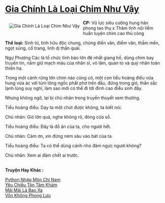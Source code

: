 <a href="https://utruyen.com/gia-chinh-la-loai-chim-nhu-vay/19406/" title="Gia Chính Là Loại Chim Như Vậy"><h1>Gia Chính Là Loại Chim Như Vậy</h1></a><div style="display:table"><img align="right" style="float: left; padding: 10px;" src="https://utruyen.com/images/story/200x260/gia-chinh-la-loai-chim-nhu-vay.jpg" alt="Gia Chính Là Loại Chim Như Vậy"><b>CP:</b> Vũ lực siêu cường hung hãn phong tao thụ x Thâm tình nội liễm huấn luyện chim cao thủ công<p></p><b>Thể loại:</b> Sinh tử, tình hữu độc chung, chủng điền văn, điềm văn, thầm mến, ngọt sủng, cổ trang, linh dị thần quái.<p></p>Ngự Phượng Các là tổ chức tình báo lớn đệ nhất giang hồ, dùng chim bay truyền tin, nắm giữ mạch máu của nhân sĩ, võ lâm, quan to và quý nhân toàn thiên hạ.<p></p>Trong một cánh rừng lớn chim nào cũng có, một con tiểu hoàng điểu vừa hung vừa ác với túm lông ngốc phất phơ trên đầu, đứng trong gió, thần sắc lạnh lùng suy nghĩ, làm sao mới có thể đi tới đỉnh cao điểu sinh đây.<p></p>Nhưng không ngờ, lại bị chủ nhân trong truyền thuyết xem thường.<p></p>Tiểu hoàng điểu: Dạy ta một chút được không, ta biết nói.<p></p>Chủ nhân: Gió lớn quá, nghe không rõ, đóng cửa sổ.<p></p>Tiểu hoàng điểu: Đây là đồ ăn của ta, cho ngươi hết.<p></p>Chủ nhân: Cảm ơn, xin đừng ném sâu vào bát của ta.<p></p>Tiểu hoàng điểu: Ta có thể dùng cánh nhỏ đâm ngực ngươi không?<p></p>Chủ nhân: Xem ai đâm chết ai trước.</div><p><br><b>Truyện Hay Khác :</b></p><a href="https://utruyen.com/python-nhap-mon-chi-nam/19343/" alt="Python Nhập Môn Chỉ Nam">Python Nhập Môn Chỉ Nam</a><br/><a href="https://github.com/quanluxury/ngontinhhot/tree/master/truyenhay/19089/" alt="Yêu Chiều Tận Tâm Khảm">Yêu Chiều Tận Tâm Khảm</a><br/><a href="https://github.com/quanluxury/truyenhot/tree/master/truyenhay/1878/" alt="Mãi Mãi Là Bao Xa">Mãi Mãi Là Bao Xa</a><br/><a href="https://github.com/quanluxury/ngontinh_sac/tree/master/truyenhay/19003/" alt="Vốn Không Phong Lưu">Vốn Không Phong Lưu</a><br/>